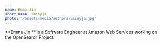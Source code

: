 ```yaml
---
name: Emma Jin 
short_name: amznyja
photo: '/assets/media/authors/amznyja.jpg'
---
```


**Emma Jin  ** is a Software Engineer at Amazon Web Services working on the OpenSearch Project.
